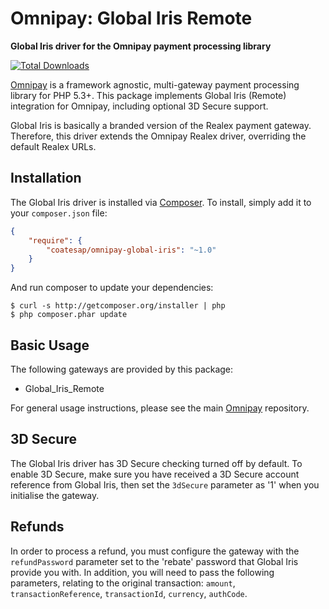 # Omnipay: Global Iris Remote

**Global Iris driver for the Omnipay payment processing library**

[![Total Downloads](https://poser.pugx.org/coatesap/omnipay-global-iris/d/total.png)](https://packagist.org/packages/coatesap/omnipay-global-iris)

[Omnipay](https://github.com/omnipay/omnipay) is a framework agnostic, multi-gateway payment
processing library for PHP 5.3+. This package implements Global Iris (Remote) integration for Omnipay, including optional 3D Secure support.

Global Iris is basically a branded version of the Realex payment gateway. Therefore, this driver extends the Omnipay Realex driver, overriding the default Realex URLs.

## Installation

The Global Iris driver is installed via [Composer](http://getcomposer.org/). To install, simply add it
to your `composer.json` file:

```json
{
    "require": {
        "coatesap/omnipay-global-iris": "~1.0"
    }
}
```

And run composer to update your dependencies:

    $ curl -s http://getcomposer.org/installer | php
    $ php composer.phar update

## Basic Usage

The following gateways are provided by this package:

* Global_Iris_Remote

For general usage instructions, please see the main [Omnipay](https://github.com/omnipay/omnipay)
repository.

## 3D Secure

The Global Iris driver has 3D Secure checking turned off by default.
To enable 3D Secure, make sure you have received a 3D Secure account reference from Global Iris, then set the `3dSecure` parameter as '1' when you initialise the gateway.

## Refunds

In order to process a refund, you must configure the gateway with the `refundPassword` parameter set to the 'rebate' password that Global Iris provide you with. In addition, you will need to pass the following parameters, relating to the original transaction: `amount`, `transactionReference`, `transactionId`, `currency`, `authCode`.

